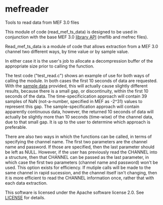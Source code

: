 # mefreader
Tools to read data from MEF 3.0 files

This module of code (read_mef_ts_data) is designed to be used in conjunction with the base
MEF 3.0 [library API](https://github.com/msel-source/meflib) (meflib and mefrec files).

Read_mef_ts_data is a module of code that allows extraction from a MEF 3.0 channel two different ways, by time value or by sample value.

In either case it is the user's job to allocate a decompression buffer of the appropriate size prior to calling the function.

The test code ("test_read.c") shows an example of use for both ways of calling the module.  In both cases the first 10 seconds of data are requested.  With the [sample data](https://github.com/msel-source/sampledata) provided, this will actually cause slightly different results, because there is a small gap, or discontinuity, within the first 10 seconds of the data.  The time-specificication approach will contain 39 samples of NaN (not-a-number, specified in MEF as -2^31) values to represent this gap.  The sample-specification approach will contain apparently continuous data, however, the returned 10 seconds of data will actually be slightly more than 10 seconds (time-wise) of the channel data, due to that small gap.  It is up to the user to determine which approach is preferable.

There are also two ways in which the functions can be called, in terms of specifying the channel name.  The first two parameters are the channel name and password.  If those are specified, then the last parameter should be left as NULL.  However, if the user has previously read the CHANNEL into a structure, then that CHANNEL can be passed as the last parameter, in which case the first two parameters (channel name and password) won't be used.  This option exists for efficiency.  If mutiple calls will be made to the same channel in rapid sucession, and the channel itself isn't changing, then it is more efficient to read the CHANNEL information once, rather that with each data extraction.

This software is licensed under the Apache software license 2.0. See [LICENSE](./LICENSE) for details.
